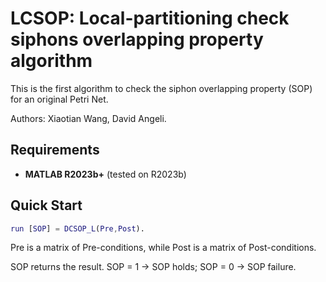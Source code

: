 # LCSOP: Local-partitioning check siphons overlapping property algorithm
This is the first algorithm to check the siphon overlapping property (SOP) for an original Petri Net.

Authors: Xiaotian Wang, David Angeli.

## Requirements

- **MATLAB R2023b+** (tested on R2023b)


## Quick Start

```matlab
run [SOP] = DCSOP_L(Pre,Post).
```

Pre is a matrix of Pre-conditions, while Post is a matrix of Post-conditions.

SOP returns the result. SOP = 1 -> SOP holds; SOP = 0 -> SOP failure.
